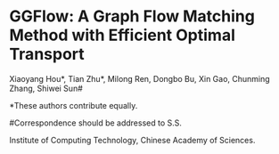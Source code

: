 # GGFlow: A Graph Flow Matching Method with Efficient Optimal Transport

Xiaoyang Hou*, Tian Zhu*, Milong Ren, Dongbo Bu, Xin Gao, Chunming Zhang, Shiwei Sun#

*These authors contribute equally.

#Correspondence should be addressed to S.S.

Institute of Computing Technology, Chinese Academy of Sciences.
